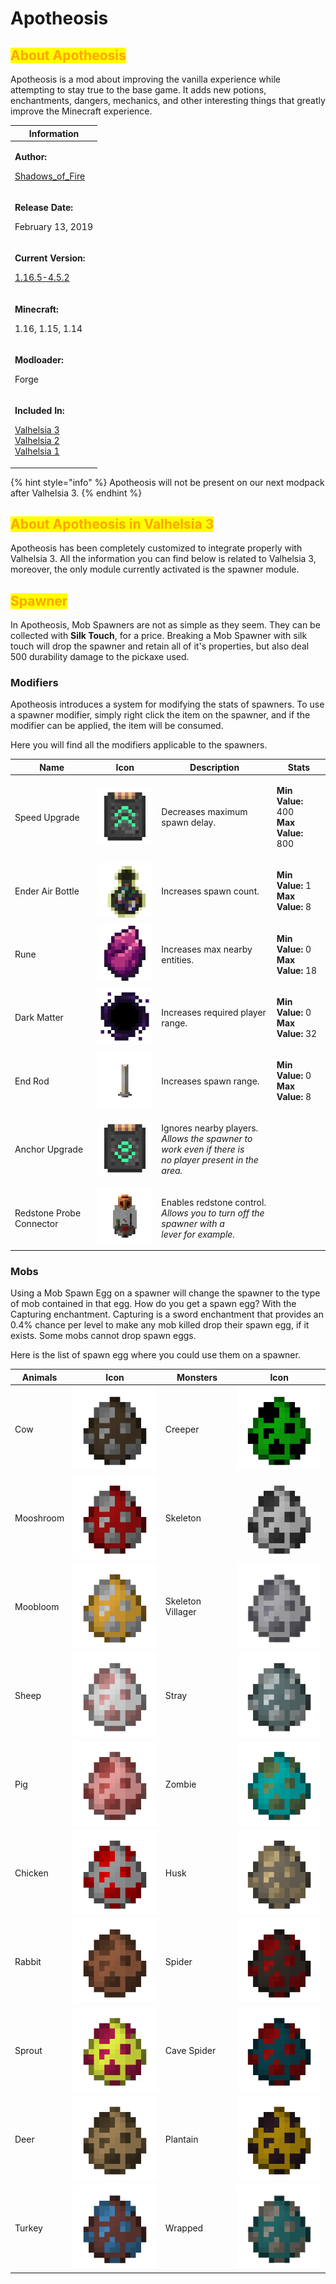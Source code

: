 # Apotheosis

## <mark style="color:orange;">About Apotheosis</mark>

Apotheosis is a mod about improving the vanilla experience while attempting to stay true to the base game. It adds new potions, enchantments, dangers, mechanics, and other interesting things that greatly improve the Minecraft experience.

| Information                                                                                                                                                                                                                                                                                                  |
| ------------------------------------------------------------------------------------------------------------------------------------------------------------------------------------------------------------------------------------------------------------------------------------------------------------ |
| <p><strong>Author:</strong></p><p><a href="https://www.curseforge.com/members/shadows_of_fire/projects">Shadows_of_Fire</a></p>                                                                                                                                                                              |
| <p><strong>Release Date:</strong></p><p>February 13, 2019</p>                                                                                                                                                                                                                                                |
| <p><strong>Current Version:</strong></p><p><a href="https://www.curseforge.com/minecraft/mc-mods/apotheosis/files/3292606">1.16.5-4.5.2</a></p>                                                                                                                                                              |
| <p><strong>Minecraft:</strong></p><p>1.16, 1.15, 1.14</p>                                                                                                                                                                                                                                                    |
| <p><strong>Modloader:</strong></p><p>Forge</p>                                                                                                                                                                                                                                                               |
| <p><strong>Included In:</strong></p><p><a href="https://www.curseforge.com/minecraft/modpacks/valhelsia-3">Valhelsia 3</a><br><a href="https://www.curseforge.com/minecraft/modpacks/valhelsia-2">Valhelsia 2</a><br><a href="https://www.curseforge.com/minecraft/modpacks/valhelsia-1">Valhelsia 1</a></p> |

{% hint style="info" %}
Apotheosis will not be present on our next modpack after Valhelsia 3.&#x20;
{% endhint %}

## <mark style="color:orange;">About Apotheosis in Valhelsia 3</mark>

Apotheosis has been completely customized to integrate properly with Valhelsia 3. All the information you can find below is related to Valhelsia 3, moreover, the only module currently activated is the spawner module.

## <mark style="color:orange;">Spawner</mark>

In Apotheosis, Mob Spawners are not as simple as they seem. They can be collected with **Silk Touch**, for a price. Breaking a Mob Spawner with silk touch will drop the spawner and retain all of it's properties, but also deal 500 durability damage to the pickaxe used.

### Modifiers

Apotheosis introduces a system for modifying the stats of spawners. To use a spawner modifier, simply right click the item on the spawner, and if the modifier can be applied, the item will be consumed.

Here you will find all the modifiers applicable to the spawners.

| Name                     | Icon                                                                                   | Description                                                                                                                        | Stats                                                                     |
| ------------------------ | -------------------------------------------------------------------------------------- | ---------------------------------------------------------------------------------------------------------------------------------- | ------------------------------------------------------------------------- |
| Speed Upgrade            | <img src="../../.gitbook/assets/Speed Upgrade.png" alt="" data-size="line">            | Decreases maximum spawn delay.                                                                                                     | <p><strong>Min Value:</strong> 400<br><strong>Max Value:</strong> 800</p> |
| Ender Air Bottle         | <img src="../../.gitbook/assets/Ender Air Bottle.png" alt="" data-size="line">         | Increases spawn count.                                                                                                             | <p><strong>Min Value:</strong> 1<br><strong>Max Value:</strong> 8</p>     |
| Rune                     | <img src="../../.gitbook/assets/Rune.png" alt="" data-size="line">                     | Increases max nearby entities.                                                                                                     | <p><strong>Min Value:</strong> 0<br><strong>Max Value:</strong> 18</p>    |
| Dark Matter              | <img src="../../.gitbook/assets/Dark Matter.png" alt="" data-size="line">              | Increases required player range.                                                                                                   | <p><strong>Min Value:</strong> 0<br><strong>Max Value:</strong> 32</p>    |
| End Rod                  | <img src="../../.gitbook/assets/End Rod.png" alt="" data-size="line">                  | Increases spawn range.                                                                                                             | <p><strong>Min Value:</strong> 0<br><strong>Max Value:</strong> 8</p>     |
| Anchor Upgrade           | <img src="../../.gitbook/assets/Anchor Upgrade.png" alt="" data-size="line">           | <p>Ignores nearby players.<br><em>Allows the spawner to work even if there is</em> <br><em>no player present in the area.</em></p> |                                                                           |
| Redstone Probe Connector | <img src="../../.gitbook/assets/Redstone Probe Connector.png" alt="" data-size="line"> | <p>Enables redstone control.<br><em>Allows you to turn off the spawner with a</em> <br><em>lever for example.</em></p>             |                                                                           |

### Mobs

Using a Mob Spawn Egg on a spawner will change the spawner to the type of mob contained in that egg. How do you get a spawn egg? With the Capturing enchantment. Capturing is a sword enchantment that provides an 0.4% chance per level to make any mob killed drop their spawn egg, if it exists. Some mobs cannot drop spawn eggs.

Here is the list of spawn egg where you could use them on a spawner.

| Animals    | Icon                                                                               | Monsters           | Icon                                                                                       |
| ---------- | ---------------------------------------------------------------------------------- | ------------------ | ------------------------------------------------------------------------------------------ |
| Cow        | <img src="../../.gitbook/assets/Cow Spawn Egg.png" alt="" data-size="line">        | Creeper            | <img src="../../.gitbook/assets/Creeper Spawn Egg.png" alt="" data-size="line">            |
| Mooshroom  | <img src="../../.gitbook/assets/Mooshroom Spawn Egg.png" alt="" data-size="line">  | Skeleton           | <img src="../../.gitbook/assets/Skeleton Spawn Egg.png" alt="" data-size="line">           |
| Moobloom   | <img src="../../.gitbook/assets/Moobloom Spawn Egg.png" alt="" data-size="line">   | Skeleton Villager  | <img src="../../.gitbook/assets/Skeleton Villager Spawn Egg.png" alt="" data-size="line">  |
| Sheep      | <img src="../../.gitbook/assets/Sheep Spawn Egg.png" alt="" data-size="line">      | Stray              | <img src="../../.gitbook/assets/Stray Spawn Egg.png" alt="" data-size="line">              |
| Pig        | <img src="../../.gitbook/assets/Pig Spawn Egg.png" alt="" data-size="line">        | Zombie             | <img src="../../.gitbook/assets/Zombie Spawn Egg.png" alt="" data-size="line">             |
| Chicken    | <img src="../../.gitbook/assets/Chicken Spawn Egg.png" alt="" data-size="line">    | Husk               | <img src="../../.gitbook/assets/Husk Spawn Egg.png" alt="" data-size="line">               |
| Rabbit     | <img src="../../.gitbook/assets/Rabbit Spawn Egg.png" alt="" data-size="line">     | Spider             | <img src="../../.gitbook/assets/Spider Spawn Egg.png" alt="" data-size="line">             |
| Sprout     | <img src="../../.gitbook/assets/Sprout Spawn Egg.png" alt="" data-size="line">     | Cave Spider        | <img src="../../.gitbook/assets/Cave Spider Spawn Egg.png" alt="" data-size="line">        |
| Deer       | <img src="../../.gitbook/assets/Deer Spawn Egg.png" alt="" data-size="line">       | Plantain           | <img src="../../.gitbook/assets/Plantain Spider Spawn Egg.png" alt="" data-size="line">    |
| Turkey     | <img src="../../.gitbook/assets/Turkey Spawn Egg.png" alt="" data-size="line">     | Wrapped            | <img src="../../.gitbook/assets/Wrapped Spawn Egg.png" alt="" data-size="line">            |
